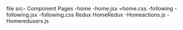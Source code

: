
file 
src-
    Component
    Pages
        -home
             -home.jsx
             =home.css
        -following
                 -following.jsx
                 -following.css
    Redux
          HomeRedux
                  -Homeactions.js
                  -Homeredusers.js
    